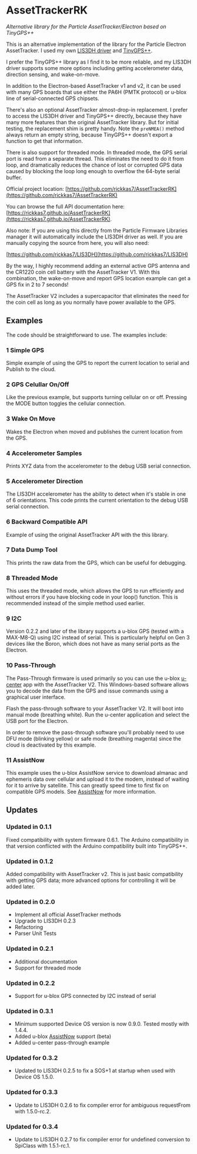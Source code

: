 # AssetTrackerRK

*Alternative library for the Particle AssetTracker/Electron based on TinyGPS++*

This is an alternative implementation of the library for the Particle Electron AssetTracker. I used my own [LIS3DH driver](https://github.com/rickkas7/) and [TinyGPS++](https://github.com/mikalhart/TinyGPSPlus).

I prefer the TinyGPS++ library as I find it to be more reliable, and my LIS3DH driver supports some more options including getting accelerometer data, direction sensing, and wake-on-move. 

In addition to the Electron-based AssetTracker v1 and v2, it can be used with many GPS boards that use either the PA6H (PMTK protocol) or u-blox line of serial-connected GPS chipsets.

There's also an optional AssetTracker almost-drop-in replacement. I prefer to access the LIS3DH driver and TinyGPS++ directly, because they have many more features than the original AssetTracker library. But for initial testing, the replacement shim is pretty handy. Note the `preNMEA()` method always return an empty string, because TinyGPS++ doesn't export a function to get that information. 

There is also support for threaded mode. In threaded mode, the GPS serial port is read from a separate thread. This eliminates the need to do it from loop, and dramatically reduces the chance of lost or corrupted GPS data caused by blocking the loop long enough to overflow the 64-byte serial buffer.

Official project location:
[https://github.com/rickkas7/AssetTrackerRK](https://github.com/rickkas7/AssetTrackerRK)

You can browse the full API documentation here:
[https://rickkas7.github.io/AssetTrackerRK](https://rickkas7.github.io/AssetTrackerRK).

Also note: If you are using this directly from the Particle Firmware Libraries manager it will automatically include the LIS3DH driver as well. If you are manually copying the source from here, you will also need:

[https://github.com/rickkas7/LIS3DH](https://github.com/rickkas7/LIS3DH)

By the way, I highly recommend adding an external active GPS antenna and the CR1220 coin cell battery with the AssetTracker V1. With this combination, the wake-on-move and report GPS location example can get a GPS fix in 2 to 7 seconds! 

The AssetTracker V2 includes a supercapacitor that eliminates the need for the coin cell as long as you normally have power available to the GPS.

## Examples

The code should be straightforward to use. The examples include:

### 1 Simple GPS

Simple example of using the GPS to report the current location to serial and Publish to the cloud.

### 2 GPS Celullar On/Off

Like the previous example, but supports turning cellular on or off. Pressing the MODE button toggles the cellular connection.

### 3 Wake On Move

Wakes the Electron when moved and publishes the current location from the GPS.

### 4 Accelerometer Samples

Prints XYZ data from the accelerometer to the debug USB serial connection.

### 5 Accelerometer Direction

The LIS3DH accelerometer has the ability to detect when it's stable in one of 6 orientations. This code prints the current orientation to the debug USB serial connection.

### 6 Backward Compatible API

Example of using the original AssetTracker API with the this library.

### 7 Data Dump Tool

This prints the raw data from the GPS, which can be useful for debugging.

### 8 Threaded Mode

This uses the threaded mode, which allows the GPS to run efficiently and without errors if you have blocking
code in your loop() function. This is recommended instead of the simple method used earlier.

### 9 I2C

Version 0.2.2 and later of the library supports a u-blox GPS (tested with a MAX-M8-Q) using I2C instead of serial. This is
particularly helpful on Gen 3 devices like the Boron, which does not have as many serial ports as the Electron.

### 10 Pass-Through

The Pass-Through firmware is used primarily so you can use the u-blox [u-center](https://www.u-blox.com/en/product/u-center) app with the AssetTracker V2. This Windows-based software allows you to decode the data from the GPS and issue commands using a graphical user interface. 

Flash the pass-through software to your AssetTracker V2. It will boot into manual mode (breathing white). Run the u-center application and select the USB port for the Electron. 

In order to remove the pass-through software you'll probably need to use DFU mode (blinking yellow) or safe mode (breathing magenta) since the cloud is deactivated by this example.

### 11 AssistNow

This example uses the u-blox AssistNow service to download almanac and ephemeris data over cellular and upload it to the modem, instead of waiting for it to arrive by satellite. This can greatly speed time to first fix on compatible GPS models. See [AssistNow](https://github.com/rickkas7/AssetTrackerRK/blob/master/AssistNow.md) for more information.

## Updates

### Updated in 0.1.1

Fixed compatibility with system firmware 0.6.1. The Arduino compatibility in that version conflicted with the Arduino compatibility built into TinyGPS++.

### Updated in 0.1.2

Added compatibility with AssetTracker v2. This is just basic compatibility with getting GPS data; more advanced 
options for controlling it will be added later.

### Updated in 0.2.0

- Implement all official AssetTracker methods
- Upgrade to LIS3DH 0.2.3
- Refactoring
- Parser Unit Tests

### Updated in 0.2.1

- Additional documentation
- Support for threaded mode

### Updated in 0.2.2

- Support for u-blox GPS connected by I2C instead of serial

### Updated in 0.3.1

- Minimum supported Device OS version is now 0.9.0. Tested mostly with 1.4.4.
- Added u-blox [AssistNow](https://github.com/rickkas7/AssetTrackerRK/blob/master/AssistNow.md) support (beta)
- Added u-center pass-through example

### Updated for 0.3.2

- Updated to LIS3DH 0.2.5 to fix a SOS+1 at startup when used with Device OS 1.5.0.

### Updated for 0.3.3

- Update to LIS3DH 0.2.6 to fix compiler error for ambiguous requestFrom with 1.5.0-rc.2.

### Updated for 0.3.4

- Update to LIS3DH 0.2.7 to fix compiler error for undefined conversion to SpiClass with 1.5.1-rc.1. 



